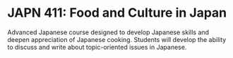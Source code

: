 # JAPN 411: Food and Culture in Japan

Advanced Japanese course designed to develop Japanese skills and deepen appreciation of Japanese cooking. Students will develop the ability to discuss and write about topic-oriented issues in Japanese.